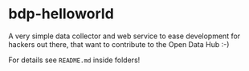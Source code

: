 # bdp-helloworld
A very simple data collector and web service to ease development for hackers out there, that want to contribute to the Open Data Hub :-)

For details see `README.md` inside folders!
